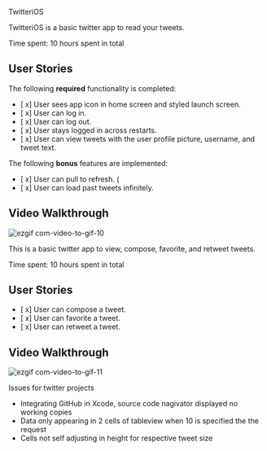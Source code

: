  TwitteriOS

TwitteriOS is a basic twitter app to read your tweets.

Time spent: 10 hours spent in total

## User Stories

The following **required** functionality is completed:

- [ x] User sees app icon in home screen and styled launch screen. 
- [ x] User can log in.
- [ x] User can log out. 
- [ x] User stays logged in across restarts. 
- [ x] User can view tweets with the user profile picture, username, and tweet text. 

The following **bonus** features are implemented:

- [ x] User can pull to refresh. (
- [ x] User can load past tweets infinitely. 

## Video Walkthrough

![ezgif com-video-to-gif-10](https://user-images.githubusercontent.com/51516265/135571514-c21e6f91-aac2-4f08-a385-38835b686a6b.gif)


This is a basic twitter app to view, compose, favorite, and retweet tweets.

Time spent: 10 hours spent in total

## User Stories

- [ x] User can compose a tweet. 
- [ x] User can favorite a tweet. 
- [ x] User can retweet a tweet. 


## Video Walkthrough


![ezgif com-video-to-gif-11](https://user-images.githubusercontent.com/51516265/136615968-62c22b95-4af6-4395-a4f0-aff3ef05a0c0.gif)


Issues for twitter projects
- Integrating GitHub in Xcode, source code nagivator displayed no working copies 
- Data only appearing in 2 cells  of tableview when 10 is specified the the request
- Cells not self adjusting in height for respective tweet size


